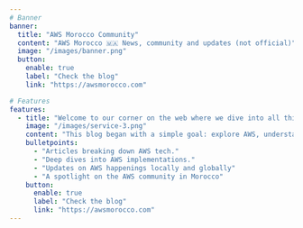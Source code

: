 ```yaml
---
# Banner
banner:
  title: "AWS Morocco Community"
  content: "AWS Morocco 🇲🇦 News, community and updates (not official)"
  image: "/images/banner.png"
  button:
    enable: true
    label: "Check the blog"
    link: "https://awsmorocco.com"

# Features
features:
  - title: "Welcome to our corner on the web where we dive into all things Amazon Web Services (AWS) with a Moroccan twist."
    image: "/images/service-3.png"
    content: "This blog began with a simple goal: explore AWS, understand how it's shaping digital Morocco, and share what we learn along the way."
    bulletpoints:
      - "Articles breaking down AWS tech."
      - "Deep dives into AWS implementations."
      - "Updates on AWS happenings locally and globally"
      - "A spotlight on the AWS community in Morocco"
    button:
      enable: true
      label: "Check the blog"
      link: "https://awsmorocco.com"
---
```

